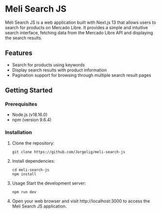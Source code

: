 # Meli Search JS

Meli Search JS is a web application built with Next.js 13 that allows users to search for products on Mercado Libre. It provides a simple and intuitive search interface, fetching data from the Mercado Libre API and displaying the search results.

## Features

- Search for products using keywords
- Display search results with product information
- Pagination support for browsing through multiple search result pages

## Getting Started

### Prerequisites

- Node.js (v18.16.0)
- npm (version 9.6.4)

### Installation

1. Clone the repository:
   ```shell
   git clone https://github.com/Jorgelig/meli-search-js

2. Install dependencies:
   ```shell
   cd meli-search-js
   npm install

3. Usage
Start the development server:
   ```shell
   npm run dev
   
4. Open your web browser and visit http://localhost:3000 to access the Meli Search JS application.

